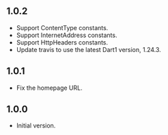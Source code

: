 ## 1.0.2

* Support ContentType constants.
* Support InternetAddress constants.
* Support HttpHeaders constants.
* Update travis to use the latest Dart1 version, 1.24.3.

## 1.0.1

* Fix the homepage URL.

## 1.0.0

* Initial version.
